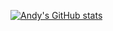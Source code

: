 [![Andy's GitHub stats](https://github-readme-stats.vercel.app/api?username=AndydeCleyre&show_icons=true&theme=gruvbox)](https://github.com/anuraghazra/github-readme-stats)
